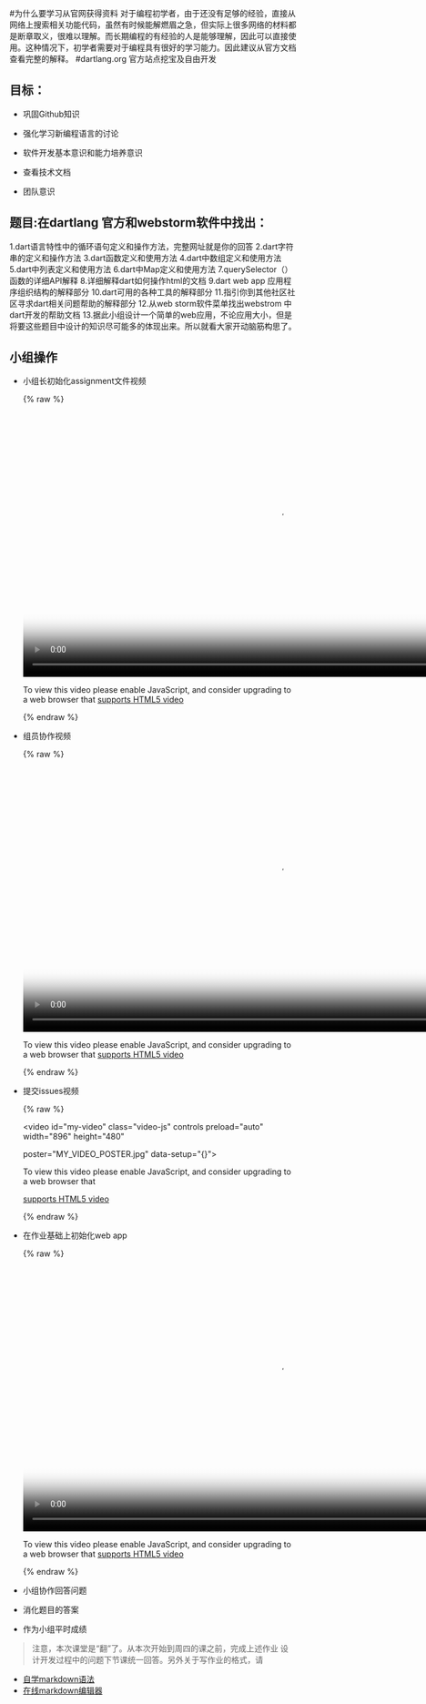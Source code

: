 #为什么要学习从官网获得资料
对于编程初学者，由于还没有足够的经验，直接从网络上搜索相关功能代码，虽然有时候能解燃眉之急，但实际上很多网络的材料都是断章取义，很难以理解。而长期编程的有经验的人是能够理解，因此可以直接使用。这种情况下，初学者需要对于编程具有很好的学习能力。因此建议从官方文档查看完整的解释。
#dartlang.org 官方站点挖宝及自由开发

## 目标：

- 巩固Github知识

- 强化学习新编程语言的讨论

- 软件开发基本意识和能力培养意识

- 查看技术文档

- 团队意识

## 题目:在dartlang 官方和webstorm软件中找出：

1.dart语言特性中的循环语句定义和操作方法，完整网址就是你的回答
2.dart字符串的定义和操作方法
3.dart函数定义和使用方法
4.dart中数组定义和使用方法
5.dart中列表定义和使用方法
6.dart中Map定义和使用方法
7.querySelector（）函数的详细API解释
8.详细解释dart如何操作html的文档
9.dart web app 应用程序组织结构的解释部分
10.dart可用的各种工具的解释部分
11.指引你到其他社区社区寻求dart相关问题帮助的解释部分
12.从web storm软件菜单找出webstrom 中dart开发的帮助文档
13.据此小组设计一个简单的web应用，不论应用大小，但是将要这些题目中设计的知识尽可能多的体现出来。所以就看大家开动脑筋构思了。





## 小组操作

- 小组长初始化assignment文件视频

 
	{% raw %}
	 <video id="my-video" class="video-js" controls preload="auto" width="896" height="480"
	 poster="MY_VIDEO_POSTER.jpg" data-setup="{}">
	 <source src="http://odsyciu9w.bkt.clouddn.com/initassignment.mp4" type='video/mp4'>
	 <p class="vjs-no-js">
	 To view this video please enable JavaScript, and consider upgrading to a web browser that
	 <a href="http://videojs.com/html5-video-support/" target="_blank">supports HTML5 video</a>
	 </p>

	 </video>

	{% endraw %}   

- 组员协作视频  

	{% raw %}
	 <video id="my-video" class="video-js" controls preload="auto" width="896" height="480"
	 poster="MY_VIDEO_POSTER.jpg" data-setup="{}">
	 <source src="http://odsyciu9w.bkt.clouddn.com/do_assignment2.mp4" type='video/mp4'>
	 <p class="vjs-no-js">
	 To view this video please enable JavaScript, and consider upgrading to a web browser that
	 <a href="http://videojs.com/html5-video-support/" target="_blank">supports HTML5 video</a>
	 </p>
	 </video>
	{% endraw %}

- 提交issues视频  

	{% raw %}

	 <video id="my-video" class="video-js" controls preload="auto" width="896" height="480"

	 poster="MY_VIDEO_POSTER.jpg" data-setup="{}">

	 <source src="http://odsyciu9w.bkt.clouddn.com/issue.mp4" type='video/mp4'>

	 <p class="vjs-no-js">

	 To view this video please enable JavaScript, and consider upgrading to a web browser that

	 <a href="http://videojs.com/html5-video-support/" target="_blank">supports HTML5 video</a>

	 </p>

	 </video>

	{% endraw %}

- 在作业基础上初始化web app  


	{% raw %} <video id="my-video" class="video-js" controls preload="auto" width="896" height="480" poster="MY_VIDEO_POSTER.jpg" data-setup="{}"> <source src="http://odsyciu9w.bkt.clouddn.com/initwebapp.mp4" type='video/mp4'> <p class="vjs-no-js"> To view this video please enable JavaScript, and consider upgrading to a web browser that <a href="http://videojs.com/html5-video-support/" target="_blank">supports HTML5 video</a> </p> </video>
	{% endraw %}	

 - 小组协作回答问题
 - 消化题目的答案
 - 作为小组平时成绩

>注意，本次课堂是“翻”了。从本次开始到周四的课之前，完成上述作业
>设计开发过程中的问题下节课统一回答。另外关于写作业的格式，请
- [自学markdown语法](http://www.yaosansi.com/post/markdown-on-github/#5-_GitHub%E6%89%A9%E5%B1%95%E8%AF%AD%E6%B3%95)  
- [在线markdown编辑器](https://stackedit.io/editor#)























